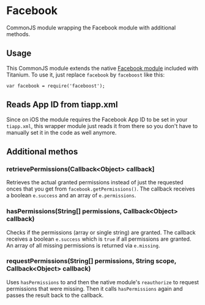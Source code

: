 # Facebook
CommonJS module wrapping the Facebook module with additional methods.

## Usage
This CommonJS module extends the native [Facebook module](http://docs.appcelerator.com/titanium/latest/#!/api/Modules.Facebook) included with Titanium. To use it, just replace `facebook` by `faceboost` like this:

```
var facebook = require('faceboost');
```

## Reads App ID from tiapp.xml
Since on iOS the module requires the Facebook App ID to be set in your `tiapp.xml`, this wrapper module just reads it from there so you don't have to manually set it in the code as well anymore.

## Additional methos

### retrievePermissions(Callback\<Object\> callback]
Retrieves the actual granted permissions instead of just the requested onces that you get from `facebook.getPermissions()`. The callback receives a boolean `e.success` and an array of `e.permissions`.

### hasPermissions(String[] permissions, Callback\<Object\> callback)
Checks if the permissions (array or single string) are granted. The callback receives a boolean `e.success` which is `true` if all permissions are granted. An array of all missing permissions is returned via `e.missing`.

### requestPermissions(String[] permissions, String scope, Callback\<Object\> callback)
Uses `hasPermissions` to and then the native module's `reauthorize` to request permissions that were missing. Then it calls `hasPermissions` again and passes the result back to the callback.